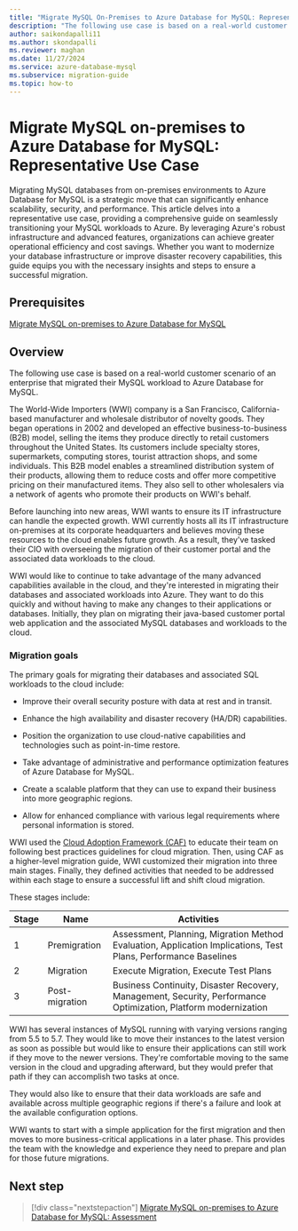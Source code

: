 ```yaml
---
title: "Migrate MySQL On-Premises to Azure Database for MySQL: Representative Use Case"
description: "The following use case is based on a real-world customer scenario of an enterprise who migrated their MySQL workload to Azure Database for MySQL."
author: saikondapalli11
ms.author: skondapalli
ms.reviewer: maghan
ms.date: 11/27/2024
ms.service: azure-database-mysql
ms.subservice: migration-guide
ms.topic: how-to
---
```


# Migrate MySQL on-premises to Azure Database for MySQL: Representative Use Case

Migrating MySQL databases from on-premises environments to Azure Database for MySQL is a strategic move that can significantly enhance scalability, security, and performance. This article delves into a representative use case, providing a comprehensive guide on seamlessly transitioning your MySQL workloads to Azure. By leveraging Azure's robust infrastructure and advanced features, organizations can achieve greater operational efficiency and cost savings. Whether you want to modernize your database infrastructure or improve disaster recovery capabilities, this guide equips you with the necessary insights and steps to ensure a successful migration.

## Prerequisites

[Migrate MySQL on-premises to Azure Database for MySQL](01-mysql-migration-guide-intro.md)

## Overview

The following use case is based on a real-world customer scenario of an enterprise that migrated their MySQL workload to Azure Database for MySQL.

The World-Wide Importers (WWI) company is a San Francisco, California-based manufacturer and wholesale distributor of novelty goods. They began operations in 2002 and developed an effective business-to-business (B2B) model, selling the items they produce directly to retail customers throughout the United States. Its customers include specialty stores, supermarkets, computing stores, tourist attraction shops, and some individuals. This B2B model enables a streamlined distribution system of their products, allowing them to reduce costs and offer more competitive pricing on their manufactured items. They also sell to other wholesalers via a network of agents who promote their products on WWI's behalf.

Before launching into new areas, WWI wants to ensure its IT infrastructure can handle the expected growth. WWI currently hosts all its IT infrastructure on-premises at its corporate headquarters and believes moving these resources to the cloud enables future growth. As a result, they've tasked their CIO with overseeing the migration of their customer portal and the associated data workloads to the cloud.

WWI would like to continue to take advantage of the many advanced capabilities available in the cloud, and they're interested in migrating their databases and associated workloads into Azure. They want to do this quickly and without having to make any changes to their applications or databases. Initially, they plan on migrating their java-based customer portal web application and the associated MySQL databases and workloads to the cloud.

### Migration goals

The primary goals for migrating their databases and associated SQL workloads to the cloud include:

  - Improve their overall security posture with data at rest and in transit.

  - Enhance the high availability and disaster recovery (HA/DR) capabilities.

  - Position the organization to use cloud-native capabilities and technologies such as point-in-time restore.

  - Take advantage of administrative and performance optimization features of Azure Database for MySQL.

  - Create a scalable platform that they can use to expand their business into more geographic regions.

  - Allow for enhanced compliance with various legal requirements where personal information is stored.

WWI used the [Cloud Adoption Framework (CAF)](/azure/cloud-adoption-framework/) to educate their team on following best practices guidelines for cloud migration. Then, using CAF as a higher-level migration guide, WWI customized their migration into three main stages. Finally, they defined activities that needed to be addressed within each stage to ensure a successful lift and shift cloud migration.

These stages include:

| Stage | Name | Activities |
| --- | --- | --- |
| 1 | Premigration | Assessment, Planning, Migration Method Evaluation, Application Implications, Test Plans, Performance Baselines |
| 2 | Migration | Execute Migration, Execute Test Plans |
| 3 | Post-migration | Business Continuity, Disaster Recovery, Management, Security, Performance Optimization, Platform modernization |

WWI has several instances of MySQL running with varying versions ranging from 5.5 to 5.7. They would like to move their instances to the latest version as soon as possible but would like to ensure their applications can still work if they move to the newer versions. They're comfortable moving to the same version in the cloud and upgrading afterward, but they would prefer that path if they can accomplish two tasks at once.

They would also like to ensure that their data workloads are safe and available across multiple geographic regions if there's a failure and look at the available configuration options.

WWI wants to start with a simple application for the first migration and then moves to more business-critical applications in a later phase. This provides the team with the knowledge and experience they need to prepare and plan for those future migrations.

## Next step

> [!div class="nextstepaction"]
> [Migrate MySQL on-premises to Azure Database for MySQL: Assessment](03-assessment.md)
